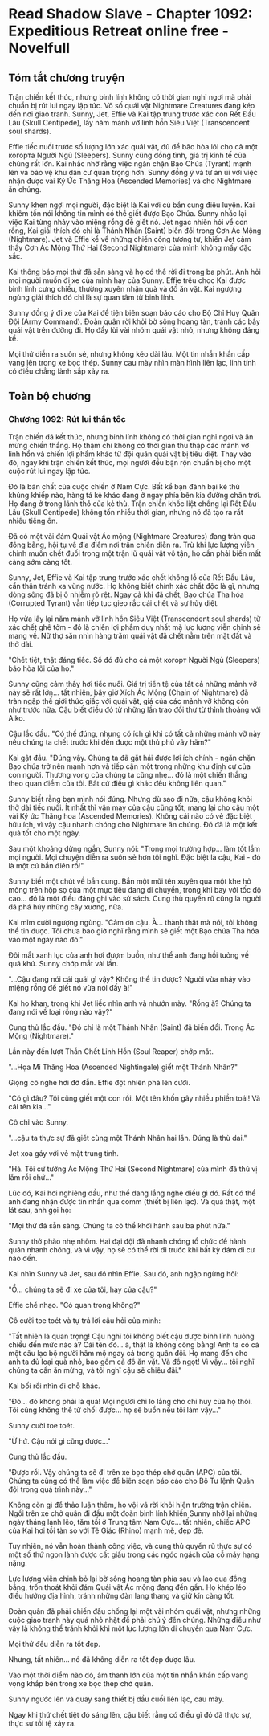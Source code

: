 # Read Shadow Slave - Chapter 1092: Expeditious Retreat online free - Novelfull

## Tóm tắt chương truyện

Trận chiến kết thúc, nhưng binh lính không có thời gian nghỉ ngơi mà phải chuẩn bị rút lui ngay lập tức. Vô số quái vật Nightmare Creatures đang kéo đến nơi giao tranh. Sunny, Jet, Effie và Kai tập trung trước xác con Rết Đầu Lâu (Skull Centipede), lấy năm mảnh vỡ linh hồn Siêu Việt (Transcendent soul shards).

Effie tiếc nuối trước số lượng lớn xác quái vật, đủ để bão hòa lõi cho cả một когорта Người Ngủ (Sleepers). Sunny cũng đồng tình, giá trị kinh tế của chúng rất lớn. Kai nhắc nhở rằng việc ngăn chặn Bạo Chúa (Tyrant) mạnh lên và bảo vệ khu dân cư quan trọng hơn. Sunny đồng ý và tự an ủi với việc nhận được vài Ký Ức Thăng Hoa (Ascended Memories) và cho Nightmare ăn chúng.

Sunny khen ngợi mọi người, đặc biệt là Kai với cú bắn cung điêu luyện. Kai khiêm tốn nói không tin mình có thể giết được Bạo Chúa. Sunny nhắc lại việc Kai từng nhảy vào miệng rồng để giết nó. Jet ngạc nhiên hỏi về con rồng, Kai giải thích đó chỉ là Thánh Nhân (Saint) biến đổi trong Cơn Ác Mộng (Nightmare). Jet và Effie kể về những chiến công tương tự, khiến Jet cảm thấy Cơn Ác Mộng Thứ Hai (Second Nightmare) của mình không mấy đặc sắc.

Kai thông báo mọi thứ đã sẵn sàng và họ có thể rời đi trong ba phút. Anh hỏi mọi người muốn đi xe của mình hay của Sunny. Effie trêu chọc Kai được binh lính cưng chiều, thường xuyên nhận quà và đồ ăn vặt. Kai ngượng ngùng giải thích đó chỉ là sự quan tâm từ binh lính.

Sunny đồng ý đi xe của Kai để tiện biên soạn báo cáo cho Bộ Chỉ Huy Quân Đội (Army Command). Đoàn quân rời khỏi bờ sông hoang tàn, tránh các bầy quái vật trên đường đi. Họ đẩy lùi vài nhóm quái vật nhỏ, nhưng không đáng kể.

Mọi thứ diễn ra suôn sẻ, nhưng không kéo dài lâu. Một tin nhắn khẩn cấp vang lên trong xe bọc thép. Sunny cau mày nhìn màn hình liên lạc, linh tính có điều chẳng lành sắp xảy ra.

## Toàn bộ chương

### Chương 1092: Rút lui thần tốc

Trận chiến đã kết thúc, nhưng binh lính không có thời gian nghỉ ngơi và ăn mừng chiến thắng. Họ thậm chí không có thời gian thu thập các mảnh vỡ linh hồn và chiến lợi phẩm khác từ đội quân quái vật bị tiêu diệt. Thay vào đó, ngay khi trận chiến kết thúc, mọi người đều bận rộn chuẩn bị cho một cuộc rút lui ngay lập tức.

Đó là bản chất của cuộc chiến ở Nam Cực. Bất kể bạn đánh bại kẻ thù khủng khiếp nào, hàng tá kẻ khác đang ở ngay phía bên kia đường chân trời. Họ đang ở trong lãnh thổ của kẻ thù. Trận chiến khốc liệt chống lại Rết Đầu Lâu (Skull Centipede) không tốn nhiều thời gian, nhưng nó đã tạo ra rất nhiều tiếng ồn.

Đã có một vài đám Quái vật Ác mộng (Nightmare Creatures) đang tràn qua đồng bằng, hội tụ về địa điểm nơi trận chiến diễn ra. Trừ khi lực lượng viễn chinh muốn chết đuối trong một trận lũ quái vật vô tận, họ cần phải biến mất càng sớm càng tốt.

Sunny, Jet, Effie và Kai tập trung trước xác chết khổng lồ của Rết Đầu Lâu, cẩn thận tránh xa vùng nước. Họ không biết chính xác chất độc là gì, nhưng dòng sông đã bị ô nhiễm rõ rệt. Ngay cả khi đã chết, Bạo chúa Tha hóa (Corrupted Tyrant) vẫn tiếp tục gieo rắc cái chết và sự hủy diệt.

Họ vừa lấy lại năm mảnh vỡ linh hồn Siêu Việt (Transcendent soul shards) từ xác chết ghê tởm - đó là chiến lợi phẩm duy nhất mà lực lượng viễn chinh sẽ mang về. Nữ thợ săn nhìn hàng trăm quái vật đã chết nằm trên mặt đất và thở dài.

"Chết tiệt, thật đáng tiếc. Số đó đủ cho cả một когорт Người Ngủ (Sleepers) bão hòa lõi của họ."

Sunny cũng cảm thấy hơi tiếc nuối. Giá trị tiền tệ của tất cả những mảnh vỡ này sẽ rất lớn... tất nhiên, bây giờ Xích Ác Mộng (Chain of Nightmare) đã tràn ngập thế giới thức giấc với quái vật, giá của các mảnh vỡ không còn như trước nữa. Cậu biết điều đó từ những lần trao đổi thư từ thỉnh thoảng với Aiko.

Cậu lắc đầu. "Có thể đúng, nhưng có ích gì khi có tất cả những mảnh vỡ này nếu chúng ta chết trước khi đến được một thủ phủ vây hãm?"

Kai gật đầu. "Đúng vậy. Chúng ta đã gặt hái được lợi ích chính - ngăn chặn Bạo chúa trở nên mạnh hơn và tiếp cận một trong những khu định cư của con người. Thương vong của chúng ta cũng nhẹ... đó là một chiến thắng theo quan điểm của tôi. Bất cứ điều gì khác đều không liên quan."

Sunny biết rằng bạn mình nói đúng. Nhưng dù sao đi nữa, cậu không khỏi thở dài tiếc nuối. Ít nhất thì vận may của cậu cũng tốt, mang lại cho cậu một vài Ký ức Thăng hoa (Ascended Memories). Không cái nào có vẻ đặc biệt hữu ích, vì vậy cậu nhanh chóng cho Nightmare ăn chúng. Đó đã là một kết quả tốt cho một ngày.

Sau một khoảng dừng ngắn, Sunny nói: "Trong mọi trường hợp... làm tốt lắm mọi người. Mọi chuyện diễn ra suôn sẻ hơn tôi nghĩ. Đặc biệt là cậu, Kai - đó là một cú bắn điên rồ!"

Sunny biết một chút về bắn cung. Bắn một mũi tên xuyên qua một khe hở mỏng trên hộp sọ của một mục tiêu đang di chuyển, trong khi bay với tốc độ cao... đó là một điều đáng ghi vào sử sách. Cung thủ quyến rũ cũng là người đã phá hủy những cây xương, nữa.

Kai mỉm cười ngượng ngùng. "Cảm ơn cậu. À... thành thật mà nói, tôi không thể tin được. Tôi chưa bao giờ nghĩ rằng mình sẽ giết một Bạo chúa Tha hóa vào một ngày nào đó."

Đôi mắt xanh lục của anh hơi đượm buồn, như thể anh đang hồi tưởng về quá khứ. Sunny chớp mắt vài lần.

"...Cậu đang nói cái quái gì vậy? Không thể tin được? Người vừa nhảy vào miệng rồng để giết nó vừa nói đấy à!"

Kai ho khan, trong khi Jet liếc nhìn anh và nhướn mày. "Rồng à? Chúng ta đang nói về loại rồng nào vậy?"

Cung thủ lắc đầu. "Đó chỉ là một Thánh Nhân (Saint) đã biến đổi. Trong Ác Mộng (Nightmare)."

Lần này đến lượt Thần Chết Linh Hồn (Soul Reaper) chớp mắt.

"...Họa Mi Thăng Hoa (Ascended Nightingale) giết một Thánh Nhân?"

Giọng cô nghe hơi đờ đẫn. Effie đột nhiên phá lên cười.

"Có gì đâu? Tôi cũng giết một con rồi. Một tên khốn gây nhiều phiền toái! Và cái tên kia..."

Cô chỉ vào Sunny.

"...cậu ta thực sự đã giết cùng một Thánh Nhân hai lần. Đúng là thù dai."

Jet xoa gáy với vẻ mặt trung tính.

"Hả. Tôi cứ tưởng Ác Mộng Thứ Hai (Second Nightmare) của mình đã thú vị lắm rồi chứ..."

Lúc đó, Kai hơi nghiêng đầu, như thể đang lắng nghe điều gì đó. Rất có thể anh đang nhận được tin nhắn qua comm (thiết bị liên lạc). Và quả thật, một lát sau, anh gọi họ:

"Mọi thứ đã sẵn sàng. Chúng ta có thể khởi hành sau ba phút nữa."

Sunny thở phào nhẹ nhõm. Hai đại đội đã nhanh chóng tổ chức để hành quân nhanh chóng, và vì vậy, họ sẽ có thể rời đi trước khi bất kỳ đám di cư nào đến.

Kai nhìn Sunny và Jet, sau đó nhìn Effie. Sau đó, anh ngập ngừng hỏi:

"Ồ... chúng ta sẽ đi xe của tôi, hay của cậu?"

Effie chế nhạo. "Có quan trọng không?"

Cô cười toe toét và tự trả lời câu hỏi của mình:

"Tất nhiên là quan trọng! Cậu nghĩ tôi không biết cậu được binh lính nuông chiều đến mức nào à? Cái tên đó... à, thật là không công bằng! Anh ta có cả một câu lạc bộ người hâm mộ ngay cả trong quân đội. Họ mang đến cho anh ta đủ loại quà nhỏ, bao gồm cả đồ ăn vặt. Và đồ ngọt! Vì vậy... tôi nghĩ chúng ta cần ăn mừng, và tôi nghĩ cậu sẽ chiêu đãi."

Kai bối rối nhìn đi chỗ khác.

"Đó... đó không phải là quà! Mọi người chỉ lo lắng cho chỉ huy của họ thôi. Tôi cũng không thể từ chối được... họ sẽ buồn nếu tôi làm vậy..."

Sunny cười toe toét.

"Ừ hứ. Cậu nói gì cũng được..."

Cung thủ lắc đầu.

"Được rồi. Vậy chúng ta sẽ đi trên xe bọc thép chở quân (APC) của tôi. Chúng ta cũng có thể làm việc để biên soạn báo cáo cho Bộ Tư lệnh Quân đội trong quá trình này..."

Không còn gì để thảo luận thêm, họ vội vã rời khỏi hiện trường trận chiến. Ngồi trên xe chở quân đi đầu một đoàn binh lính khiến Sunny nhớ lại những ngày tháng lạnh lẽo, tăm tối ở Trung tâm Nam Cực... tất nhiên, chiếc APC của Kai hơi tồi tàn so với Tê Giác (Rhino) mạnh mẽ, đẹp đẽ.

Tuy nhiên, nó vẫn hoàn thành công việc, và cung thủ quyến rũ thực sự có một số thứ ngon lành được cất giấu trong các ngóc ngách của cỗ máy hạng nặng.

Lực lượng viễn chinh bỏ lại bờ sông hoang tàn phía sau và lao qua đồng bằng, trốn thoát khỏi đám Quái vật Ác mộng đang đến gần. Họ khéo léo điều hướng địa hình, tránh những đàn lang thang và giữ kín càng tốt.

Đoàn quân đã phải chiến đấu chống lại một vài nhóm quái vật, nhưng những cuộc giao tranh này quá nhỏ nhặt để phải chú ý đến chúng. Những điều như vậy là không thể tránh khỏi khi một lực lượng lớn di chuyển qua Nam Cực.

Mọi thứ đều diễn ra tốt đẹp.

Nhưng, tất nhiên... nó đã không diễn ra tốt đẹp được lâu.

Vào một thời điểm nào đó, âm thanh lớn của một tin nhắn khẩn cấp vang vọng khắp bên trong xe bọc thép chở quân.

Sunny ngước lên và quay sang thiết bị đầu cuối liên lạc, cau mày.

Ngay khi thứ chết tiệt đó sáng lên, cậu biết rằng có điều gì đó đã thực sự, thực sự tồi tệ xảy ra.